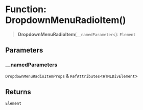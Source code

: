 # Function: DropdownMenuRadioItem()

> **DropdownMenuRadioItem**(`__namedParameters`): `Element`

## Parameters

### \_\_namedParameters

`DropdownMenuRadioItemProps` & `RefAttributes`\<`HTMLDivElement`\>

## Returns

`Element`
